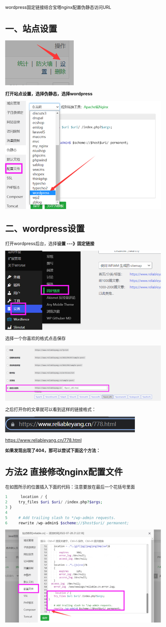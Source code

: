 wordpress固定链接结合宝塔nginx配置伪静态访问URL

# 一、站点设置

![img](https://raw.githubusercontent.com/SAH01/wordpress-img/master/imgs/2090080-20220907222533810-1887068523.png)

 

**打开站点设置，选择伪静态，选择wordpress**

 

![img](https://raw.githubusercontent.com/SAH01/wordpress-img/master/imgs/2090080-20220907222620926-432976683.png)

 

#  二、wordpress设置

打开wordpress后台，选择**设置 ---》固定链接**

**![img](https://raw.githubusercontent.com/SAH01/wordpress-img/master/imgs/2090080-20220907223026389-2082424293.png)**

 

选择一个你喜欢的格式点击保存

 

![img](https://raw.githubusercontent.com/SAH01/wordpress-img/master/imgs/2090080-20220907223102055-1412414145.png)

之后打开你的文章就可以看到这样的链接格式：

![img](https://raw.githubusercontent.com/SAH01/wordpress-img/master/imgs/2090080-20220907223233265-2040435099.png)

https://www.reliableyang.cn/778.html

 

**如果发现出现了404，那可以尝试下面这个方法：**

# 方法2 直接修改nginx配置文件

在如图所示的位置插入下面的代码：注意要放在最后一个花括号里面

```php
1      location / {
2     try_files $uri $uri/ /index.php?$args;
3 }
4  
5     # Add trailing slash to */wp-admin requests.
6     rewrite /wp-admin$ $scheme://$host$uri/ permanent;
```

 

![img](https://raw.githubusercontent.com/SAH01/wordpress-img/master/imgs/2090080-20220907223433149-1137804618.png)

 